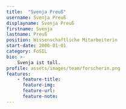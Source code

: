 ```yaml
---
title:  "Svenja Preuß"
username: Svenja Preuß
displayname: Svenja Preuß
firstname: Svenja
lastname: Preuß
position: Wissenschaftliche Mitarbeiterin
start-date: 2000-01-01
category: FoSIL
bio: >- 
    Svenja ist toll.   
profile: assets/images/team/forscherin.png
features:
    - feature-title: 
      feature-img: 
      feature-url: 
      feature-note: 
---
```

